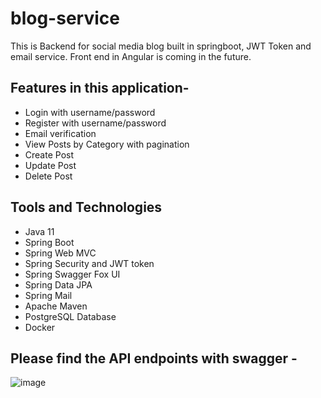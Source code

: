 # blog-service

This is Backend for social media blog built in springboot, JWT Token and email service. Front end in Angular is coming in the future.

## Features in this application- 

- Login with username/password
- Register with username/password
- Email verification
- View Posts by Category with pagination
- Create Post
- Update Post
- Delete Post

## Tools and Technologies

- Java 11
- Spring Boot
- Spring Web MVC
- Spring Security and JWT token
- Spring Swagger Fox UI 
- Spring Data JPA
- Spring Mail
- Apache Maven
- PostgreSQL Database
- Docker

## Please find the API endpoints with swagger - 

![image](https://user-images.githubusercontent.com/8009104/220157755-7207805c-8122-46a1-b9f8-c17b8fdf4998.png)


